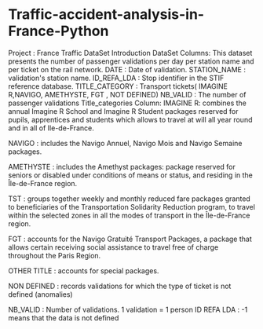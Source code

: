 # Traffic-accident-analysis-in-France-Python

Project : France Traffic DataSet
Introduction
DataSet Columns:
This dataset presents the number of passenger validations per day per station name and per ticket on the rail network.
DATE : Date of validation.
STATION_NAME : validation's station name.
ID_REFA_LDA : Stop identifier in the STIF reference database.
TITLE_CATEGORY : Transport tickets( IMAGINE R,NAVIGO, AMETHYSTE, FGT , NOT DEFINED)
NB_VALID : The number of passenger validations
Title_categories Column:
IMAGINE R: combines the annual Imagine R School and Imagine R Student packages reserved for pupils, apprentices and students which allows to travel at will all year round and in all of Ile-de-France.

NAVIGO : includes the Navigo Annuel, Navigo Mois and Navigo Semaine packages.

AMETHYSTE : includes the Amethyst packages: package reserved for seniors or disabled under conditions of means or status, and residing in the Île-de-France region.

TST : groups together weekly and monthly reduced fare packages granted to beneficiaries of the Transportation Solidarity Reduction program, to travel within the selected zones in all the modes of transport in the Île-de-France region.

FGT : accounts for the Navigo Gratuité Transport Packages, a package that allows certain receiving social assistance to travel free of charge throughout the Paris Region.

OTHER TITLE : accounts for special packages.


NON DEFINED : records validations for which the type of ticket is not defined (anomalies)

NB_VALID : Number of validations. 1 validation = 1 person
ID REFA LDA : -1 means that the data is not defined
